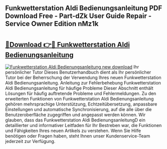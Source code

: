 ## Funkwetterstation Aldi Bedienungsanleitung PDF Download Free - Part-dZk User Guide Repair - Service Owner Edition nMz1k

# <h2><a href="http://df2vc1u.blite.top/?on=Funkwetterstation+Aldi+Bedienungsanleitung">🔗Download 👉🔴 Funkwetterstation Aldi Bedienungsanleitung</a></h2>

[![Funkwetterstation Aldi Bedienungsanleitung new download](https://i.imgur.com/lujVjoI.png)](http://df2vc1u.blite.top/?on=Funkwetterstation+Aldi+Bedienungsanleitung)
Ihr persönlicher Tutor Dieses Benutzerhandbuch dient als Ihr persönlicher Tutor bei der Beherrschung der Verwendung Ihres neuen Funkwetterstation Aldi Bedienungsanleitung. Anleitung zur Fehlerbehebung Funkwetterstation Aldi Bedienungsanleitung für häufige Probleme Dieser Abschnitt enthält Lösungen für häufig auftretende Probleme und Fehlermeldungen. Zu den erweiterten Funktionen von Funkwetterstation Aldi Bedienungsanleitung gehören mehrsprachige Unterstützung, Echtzeitübersetzung, anpassbare Einstellungen und automatische Synchronisierung, auf die alle über die Benutzeroberfläche zugegriffen und angepasst werden können. Wir glauben, dass das Funkwetterstation Aldi BedienungsanleitungD ein detaillierter und informativer Leitfaden für Ihr Bestreben war, die Funktionen und Fähigkeiten Ihres neuen Artikels zu verstehen. Wenn Sie Hilfe benötigen oder Fragen haben, steht Ihnen unser Kundenservice-Team jederzeit zur Verfügung.

